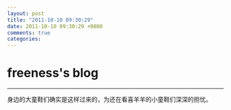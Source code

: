 ```yaml
---
layout: post
title: "2011-10-10 09:30:29"
date: 2011-10-10 09:30:29 +0800
comments: true
categories: 
---
```


# freeness's blog

----------

>
身边的大童鞋们确实是这样过来的，为还在看喜羊羊的小童鞋们深深的担忧。